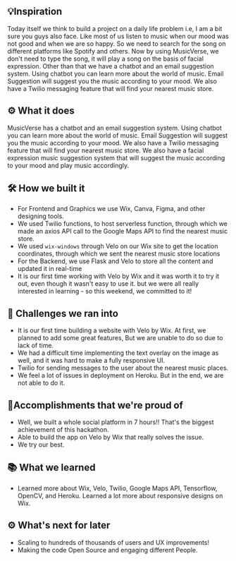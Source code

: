## 💡Inspiration
Today itself we think to build a project on a daily life problem i.e, I am a bit sure you guys also face. Like most of us listen to music when our mood was not good and when we are so happy. So we need to search for the song on different platforms like Spotify and others. Now by using MusicVerse, we don't need to type the song, it will play a song on the basis of facial expression. Other than that we have a chatbot and an email suggestion system. Using chatbot you can learn more about the world of music. Email Suggestion will suggest you the music according to your mood. We also have a Twilio messaging feature that will find your nearest music store.

## ⚙ What it does
MusicVerse has a chatbot and an email suggestion system. Using chatbot you can learn more about the world of music. Email Suggestion will suggest you the music according to your mood. We also have a Twilio messaging feature that will find your nearest music store. We also have a facial expression music suggestion system that will suggest the music according to your mood and play music accordingly.

## 🛠 How we built it
- For Frontend and Graphics we use Wix, Canva, Figma, and other designing tools.
- We used Twilio functions, to host serverless function, through which we made an axios API call to the Google Maps API to find the nearest music store. 
- We used `wix-windows` through Velo on our Wix site to get the location coordinates, through which we sent the nearest music store locations
- For the Backend, we use Flask and Velo to store all the content and updated it in real-time 
- It is our first time working with Velo by Wix and it was worth it to try it out, even though it wasn't easy 
 to use it. but we were all really interested in learning - so this weekend, we committed to it!

## 💪 Challenges we ran into
- It is our first time building a website with Velo by Wix. At first, we planned to add some great features, 
   But we are unable to do so due to lack of time.
- We had a difficult time implementing the text overlay on the image as well, and it was hard to make a 
  fully responsive UI.
- Twilio for sending messages to the user about the nearest music places.
- We feel a lot of issues in deployment on Heroku. But in the end, we are not able to do it.

## 📌Accomplishments that we're proud of
- Well, we built a whole social platform in 7 hours!! That's the biggest achievement of this hackathon.
- Able to build the app on Velo by Wix that really solves the issue.
- We try our best.

## 📚 What we learned
- Learned more about Wix, Velo, Twilio, Google Maps API, Tensorflow, OpenCV, and Heroku. Learned a lot more about responsive designs on Wix.

## ⚙ What's next for later
- Scaling to hundreds of thousands of users and UX improvements!
- Making the code Open Source and engaging different People.
